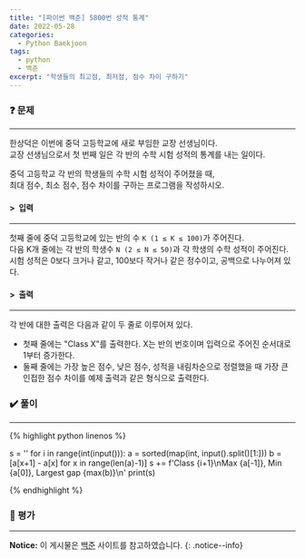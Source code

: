 ```yaml
---
title: "[파이썬 백준] 5800번 성적 통계"
date: 2022-05-28
categories:
  - Python Baekjoon
tags:
  - python
  - 백준
excerpt: "학생들의 최고점, 최저점, 점수 차이 구하기"
---
```


### ❓ 문제

---

한상덕은 이번에 중덕 고등학교에 새로 부임한 교장 선생님이다.<br>
교장 선생님으로서 첫 번째 일은 각 반의 수학 시험 성적의 통계를 내는 일이다.<br>

중덕 고등학교 각 반의 학생들의 수학 시험 성적이 주어졌을 때,<br>
최대 점수, 최소 점수, 점수 차이를 구하는 프로그램을 작성하시오.<br>


#### > &nbsp;입력

---

첫째 줄에 중덕 고등학교에 있는 반의 수 `K (1 ≤ K ≤ 100)`가 주어진다.<br>
다음 K개 줄에는 각 반의 학생수 `N (2 ≤ N ≤ 50)`과 각 학생의 수학 성적이 주어진다.<br>
시험 성적은 0보다 크거나 같고, 100보다 작거나 같은 정수이고, 공백으로 나누어져 있다.<br>


#### > &nbsp;출력

---

각 반에 대한 출력은 다음과 같이 두 줄로 이루어져 있다.<br>

- 첫째 줄에는 "Class X"를 출력한다. X는 반의 번호이며 입력으로 주어진 순서대로 1부터 증가한다.<br>
- 둘째 줄에는 가장 높은 점수, 낮은 점수, 성적을 내림차순으로 정렬했을 때 가장 큰 인접한 점수 차이를 예제 출력과 같은 형식으로 출력한다.<br>


### ✔️ 풀이

---

{% highlight python linenos %}

s = ''
for i in range(int(input())):
    a = sorted(map(int, input().split()[1:]))
    b = [a[x+1] - a[x] for x in range(len(a)-1)]
    s += f'Class {i+1}\nMax {a[-1]}, Min {a[0]}, Largest gap {max(b)}\n'
print(s)

{% endhighlight %}


### 💬 평가

---



**Notice:** 이 게시물은 [백준](https://www.acmicpc.net/problem/5800) 사이트를 참고하였습니다.
{: .notice--info}
